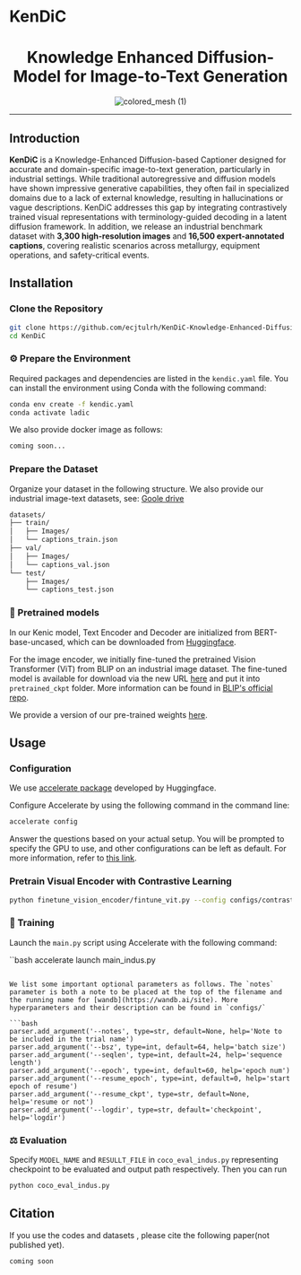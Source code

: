 # KenDiC
<div align="center">

<h1> Knowledge Enhanced Diffusion-Model for Image-to-Text Generation </h1>


![colored_mesh (1)](images/fig00.jpg)
</div>

---

## Introduction
**KenDiC** is a Knowledge-Enhanced Diffusion-based Captioner designed for accurate and domain-specific image-to-text generation, particularly in industrial settings. While traditional autoregressive and diffusion models have shown impressive generative capabilities, they often fail in specialized domains due to a lack of external knowledge, resulting in hallucinations or vague descriptions. KenDiC addresses this gap by integrating contrastively trained visual representations with terminology-guided decoding in a latent diffusion framework. In addition, we release an industrial benchmark dataset with **3,300 high-resolution images** and **16,500 expert-annotated captions**, covering realistic scenarios across metallurgy, equipment operations, and safety-critical events.


## Installation

###  Clone the Repository
```bash
git clone https://github.com/ecjtulrh/KenDiC-Knowledge-Enhanced-Diffusion-Model-for-Image-to-Text-Generation/
cd KenDiC
```
### ⚙️ Prepare the Environment
Required packages and dependencies are listed in the `kendic.yaml` file. You can install the environment using Conda with the following command:

```bash
conda env create -f kendic.yaml
conda activate ladic
```

We also provide docker image as follows:

```bash
coming soon...
```



### Prepare the Dataset
Organize your dataset in the following structure. We also provide our industrial image-text datasets, see: [Goole drive](https://drive.google.com/drive/folders/1n4AB3W1UFCIj3DzjqE_qbSnYVewV72xO?usp=drive_link)
```bash
datasets/
├── train/
│   ├── Images/
│   └── captions_train.json
├── val/
│   ├── Images/
│   └── captions_val.json
└── test/
    ├── Images/
    └── captions_test.json
```
### 🧰 Pretrained models

In our Kenic model, Text Encoder and Decoder are initialized from BERT-base-uncased, which can be downloaded from [Huggingface](https://huggingface.co/bert-base-uncased).

For the image encoder, we initially fine-tuned the pretrained Vision Transformer (ViT) from BLIP on an industrial image dataset. The fine-tuned model is available for download via the new URL [here](https://drive.google.com/file/d/1AloAOf6q8nJvNBpIaMwBgwXUq9tIUqbv/view?usp=drive_link) and put it into `pretrained_ckpt` folder. More information can be found in [BLIP&#39;s official repo](https://github.com/salesforce/BLIP).

We provide a version of our pre-trained weights [here](https://drive.google.com/file/d/1ZqfTafbS3k5mSt-B3FYgj5umNCs_ogGO/view?usp=drive_link).



## Usage

### Configuration

We use [accelerate package](https://huggingface.co/docs/accelerate/index) developed by Huggingface.

Configure Accelerate by using the following command in the command line:

```bash
accelerate config
```
Answer the questions based on your actual setup. You will be prompted to specify the GPU to use, and other configurations can be left as default. For more information, refer to [this link](https://huggingface.co/docs/accelerate/v0.13.2/en/quicktour#launching-your-distributed-script).

### Pretrain Visual Encoder with Contrastive Learning

```bash
python finetune_vision_encoder/fintune_vit.py --config configs/contrastive.yaml
```

### 🎇 Training

Launch the `main.py` script using Accelerate with the following command:

``bash
accelerate launch main_indus.py 
```

We list some important optional parameters as follows. The `notes` parameter is both a note to be placed at the top of the filename and the running name for [wandb](https://wandb.ai/site). More hyperparameters and their description can be found in `configs/`

```bash
parser.add_argument('--notes', type=str, default=None, help='Note to be included in the trial name')
parser.add_argument('--bsz', type=int, default=64, help='batch size')
parser.add_argument('--seqlen', type=int, default=24, help='sequence length')
parser.add_argument('--epoch', type=int, default=60, help='epoch num')
parser.add_argument('--resume_epoch', type=int, default=0, help='start epoch of resume')
parser.add_argument('--resume_ckpt', type=str, default=None, help='resume or not')
parser.add_argument('--logdir', type=str, default='checkpoint', help='logdir')
```

### ⚖️ Evaluation

Specify `MODEL_NAME` and `RESULLT_FILE` in `coco_eval_indus.py` representing checkpoint to be evaluated and output path respectively. Then you can run

```bash
python coco_eval_indus.py
```

## Citation

If you use the codes and datasets , please cite the following paper(not published yet).

```
coming soon
```






